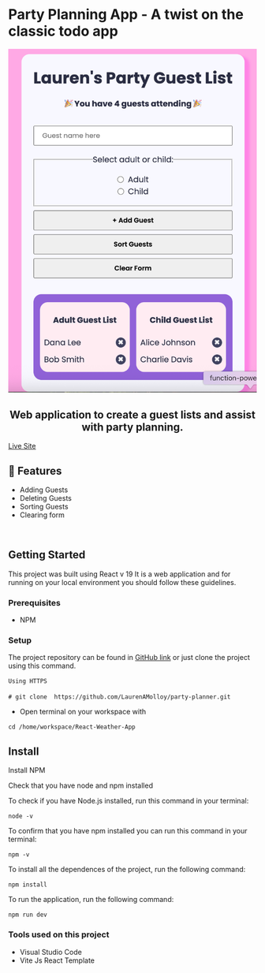 # Party Planning App - A twist on the classic todo app
![Party Planning](party-planning.png)


<h2 align="center">Web application to create a guest lists and assist with party planning.</h2> 

[Live Site](https://party-planner-dh6c.onrender.com/)

## 🚀 Features
- Adding Guests
- Deleting Guests
- Sorting Guests
- Clearing form
<br/>


## Getting Started

This project was built using React v 19 It is a web application and for running on your local environment you should follow these guidelines.


### Prerequisites

- NPM 

### Setup


The project repository can be found in [GitHub link](https://github.com/LaurenAMolloy/party-planner) or just clone the project using this command. 


```
Using HTTPS

# git clone  https://github.com/LaurenAMolloy/party-planner.git
```

+ Open terminal on your workspace with

```
cd /home/workspace/React-Weather-App
```

## Install

Install NPM

Check that you have node and npm installed

To check if you have Node.js installed, run this command in your terminal:

```
node -v
```

To confirm that you have npm installed you can run this command in your terminal:

```
npm -v
```

To install all the dependences of the project, run the following command:

```
npm install
```

To run the application, run the following command:

```
npm run dev
```

### Tools used on this project

- Visual Studio Code
- Vite Js React Template

<br/>
